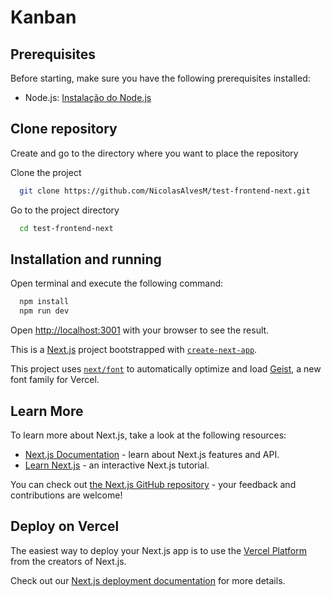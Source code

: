 # Kanban

## Prerequisites

Before starting, make sure you have the following prerequisites installed:
- Node.js: [Instalação do Node.js](https://nodejs.org/)

## Clone repository

Create and go to the directory where you want to place the repository

Clone the project

```bash
  git clone https://github.com/NicolasAlvesM/test-frontend-next.git
```

Go to the project directory

```bash
  cd test-frontend-next
```

## Installation and running
Open terminal and execute the following command:

```bash
  npm install
  npm run dev
```

Open [http://localhost:3001](http://localhost:3001) with your browser to see the result.

This is a [Next.js](https://nextjs.org) project bootstrapped with [`create-next-app`](https://nextjs.org/docs/app/api-reference/cli/create-next-app).

This project uses [`next/font`](https://nextjs.org/docs/app/building-your-application/optimizing/fonts) to automatically optimize and load [Geist](https://vercel.com/font), a new font family for Vercel.

## Learn More

To learn more about Next.js, take a look at the following resources:

- [Next.js Documentation](https://nextjs.org/docs) - learn about Next.js features and API.
- [Learn Next.js](https://nextjs.org/learn) - an interactive Next.js tutorial.

You can check out [the Next.js GitHub repository](https://github.com/vercel/next.js) - your feedback and contributions are welcome!

## Deploy on Vercel

The easiest way to deploy your Next.js app is to use the [Vercel Platform](https://vercel.com/new?utm_medium=default-template&filter=next.js&utm_source=create-next-app&utm_campaign=create-next-app-readme) from the creators of Next.js.

Check out our [Next.js deployment documentation](https://nextjs.org/docs/app/building-your-application/deploying) for more details.
